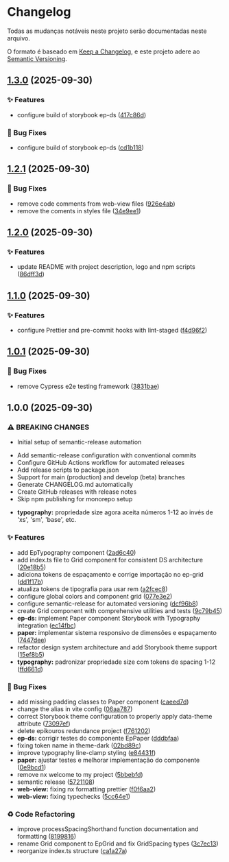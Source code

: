 # Changelog

Todas as mudanças notáveis neste projeto serão documentadas neste arquivo.

O formato é baseado em [Keep a Changelog](https://keepachangelog.com/pt-BR/1.0.0/),
e este projeto adere ao [Semantic Versioning](https://semver.org/lang/pt-BR/).

## [1.3.0](https://github.com/lucas-murta/epikouros/compare/v1.2.1...v1.3.0) (2025-09-30)

### ✨ Features

- configure build of storybook ep-ds ([417c86d](https://github.com/lucas-murta/epikouros/commit/417c86d78d32260f47fd006d94ce4df6e8832b8f))

### 🐛 Bug Fixes

- configure build of storybook ep-ds ([cd1b118](https://github.com/lucas-murta/epikouros/commit/cd1b118e32d292f10ef159a248b4a8e740f9db4f))

## [1.2.1](https://github.com/lucas-murta/epikouros/compare/v1.2.0...v1.2.1) (2025-09-30)

### 🐛 Bug Fixes

- remove code comments from web-view files ([926e4ab](https://github.com/lucas-murta/epikouros/commit/926e4ab4e76a6850a7be931c316d74a8183c391b))
- remove the coments in styles file ([34e9ee1](https://github.com/lucas-murta/epikouros/commit/34e9ee1f6f8a87e9f1034d5e695a416fc13b4d22))

## [1.2.0](https://github.com/lucas-murta/epikouros/compare/v1.1.0...v1.2.0) (2025-09-30)

### ✨ Features

- update README with project description, logo and npm scripts ([86dff3d](https://github.com/lucas-murta/epikouros/commit/86dff3df71e72670ff676d2da1a8740e18e097b9))

## [1.1.0](https://github.com/lucas-murta/epikouros/compare/v1.0.1...v1.1.0) (2025-09-30)

### ✨ Features

- configure Prettier and pre-commit hooks with lint-staged ([f4d96f2](https://github.com/lucas-murta/epikouros/commit/f4d96f2ea246d525c75859c873758c4299a49ab3))

## [1.0.1](https://github.com/lucas-murta/epikouros/compare/v1.0.0...v1.0.1) (2025-09-30)

### 🐛 Bug Fixes

- remove Cypress e2e testing framework ([3831bae](https://github.com/lucas-murta/epikouros/commit/3831baeb74da7fac87c46ad8c2d3dee8eb46233d))

## 1.0.0 (2025-09-30)

### ⚠ BREAKING CHANGES

- Initial setup of semantic-release automation

* Add semantic-release configuration with conventional commits
* Configure GitHub Actions workflow for automated releases
* Add release scripts to package.json
* Support for main (production) and develop (beta) branches
* Generate CHANGELOG.md automatically
* Create GitHub releases with release notes
* Skip npm publishing for monorepo setup

- **typography:** propriedade size agora aceita números 1-12 ao invés de 'xs', 'sm', 'base', etc.

### ✨ Features

- add EpTypography component ([2ad6c40](https://github.com/lucas-murta/epikouros/commit/2ad6c402e649bf9eb1be0d3617653fa9ab845f56))
- add index.ts file to Grid component for consistent DS architecture ([20e18b5](https://github.com/lucas-murta/epikouros/commit/20e18b5757db56dc5f98c665eed6dbc55da3ccbc))
- adiciona tokens de espaçamento e corrige importação no ep-grid ([dd1f17b](https://github.com/lucas-murta/epikouros/commit/dd1f17bf03dd8186b49f27e5556abd3fb346d1ce))
- atualiza tokens de tipografia para usar rem ([a2fcec8](https://github.com/lucas-murta/epikouros/commit/a2fcec85b2a90975206356f9c6d4ec51c852dfae))
- configure global colors and component grid ([077e3e2](https://github.com/lucas-murta/epikouros/commit/077e3e2d32f4e1d3e005f999abf87a6fd7fbdc09))
- configure semantic-release for automated versioning ([dcf96b8](https://github.com/lucas-murta/epikouros/commit/dcf96b82df865f947115633d1ea14ddba5df985d))
- create Grid component with comprehensive utilities and tests ([9c79b45](https://github.com/lucas-murta/epikouros/commit/9c79b45b3d90eb6b47f03b9c7a1b6a5c46f2d665))
- **ep-ds:** implement Paper component Storybook with Typography integration ([ec14fbc](https://github.com/lucas-murta/epikouros/commit/ec14fbcfebf069c59030e6935517855e603d66e3))
- **paper:** implementar sistema responsivo de dimensões e espaçamento ([7447dee](https://github.com/lucas-murta/epikouros/commit/7447dee90d86b653d6a2ec9041dba494a437cb10))
- refactor design system architecture and add Storybook theme support ([15ef8b5](https://github.com/lucas-murta/epikouros/commit/15ef8b52b1e7e5d45ec6b2d08cab6b55cca06e56))
- **typography:** padronizar propriedade size com tokens de spacing 1-12 ([ffd661d](https://github.com/lucas-murta/epikouros/commit/ffd661df4886ea2ea92f5c74e817017232d8915c))

### 🐛 Bug Fixes

- add missing padding classes to Paper component ([caeed7d](https://github.com/lucas-murta/epikouros/commit/caeed7d51d6f186f4fff67f3035972bae70f9b84))
- change the alias in vite config ([06aa787](https://github.com/lucas-murta/epikouros/commit/06aa78796972306f1d179ee86a36c85065e9a051))
- correct Storybook theme configuration to properly apply data-theme attribute ([73097ef](https://github.com/lucas-murta/epikouros/commit/73097efaf2ef87933b71397e6f015059abfadb75))
- delete epikouros redundance project ([f761202](https://github.com/lucas-murta/epikouros/commit/f76120251f69d52345ca320ebee8a7eba47d3580))
- **ep-ds:** corrigir testes do componente EpPaper ([dddbfaa](https://github.com/lucas-murta/epikouros/commit/dddbfaa70c20d57fc94366e51f23315585f971b9))
- fixing token name in theme-dark ([02bd89c](https://github.com/lucas-murta/epikouros/commit/02bd89c71f098220e1e9fd5ea5859b6e4aecf6d7))
- improve typography line-clamp styling ([e84431f](https://github.com/lucas-murta/epikouros/commit/e84431f82b75eb55978e3a117d05a25eed9aaf8d))
- **paper:** ajustar testes e melhorar implementação do componente ([0e9bcd1](https://github.com/lucas-murta/epikouros/commit/0e9bcd1c2e8950204445cf36c8ab7bd8ce941ecc))
- remove nx welcome to my project ([5bbebfd](https://github.com/lucas-murta/epikouros/commit/5bbebfd8b04a8a42c0c6427673c67d3f0e34fd91))
- semantic release ([5721108](https://github.com/lucas-murta/epikouros/commit/5721108790bab8b52e6cb40b3978fd0bd265f2d6))
- **web-view:** fixing nx formatting prettier ([f0f6aa2](https://github.com/lucas-murta/epikouros/commit/f0f6aa209105c46223fa23201a1916d3a7340c1a))
- **web-view:** fixing typechecks ([5cc64e1](https://github.com/lucas-murta/epikouros/commit/5cc64e1c77d77add928c466b42e037d5a99a788e))

### ♻️ Code Refactoring

- improve processSpacingShorthand function documentation and formatting ([8199816](https://github.com/lucas-murta/epikouros/commit/8199816f9a2d737dd03f2df0f994fa5aff479323))
- rename Grid component to EpGrid and fix GridSpacing types ([3c7ec13](https://github.com/lucas-murta/epikouros/commit/3c7ec1399e8ff66742ae293a70db97ec40ef306b))
- reorganize index.ts structure ([ca1a27a](https://github.com/lucas-murta/epikouros/commit/ca1a27a8956e16c8186a38045a31576906cc9d5e))
